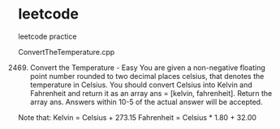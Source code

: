 # leetcode
leetcode practice

ConvertTheTemperature.cpp

  2469. Convert the Temperature - Easy
  You are given a non-negative floating point number rounded to two decimal places celsius, that denotes the temperature in Celsius.
  You should convert Celsius into Kelvin and Fahrenheit and return it as an array ans = [kelvin, fahrenheit].
  Return the array ans. Answers within 10-5 of the actual answer will be accepted.

  Note that:
  Kelvin = Celsius + 273.15
  Fahrenheit = Celsius * 1.80 + 32.00

